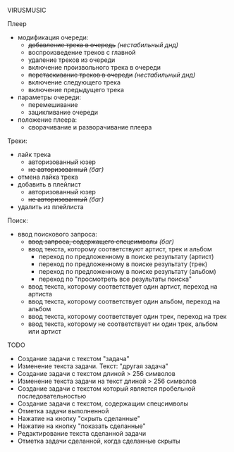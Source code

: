 VIRUSMUSIC

Плеер
 - модификация очереди:
    - ~~добавление трека в очередь~~ _(нестабильный днд)_
    - воспроизведение треков с главной
    - удаление треков из очереди
    - включение произвольного трека в очереди
    - ~~перетаскивание треков в очереди~~ _(нестабильный днд)_
    - включение следующего трека 
    - включение предыдущего трека
 - параметры очереди: 
    - перемешивание
    - зацикливание очереди
 - положение плеера:
    - сворачивание и разворачивание плеера
    
Треки:
 - лайк трека
    - авторизованный юзер
    - ~~не авторизованный~~ _(баг)_
 - отмена лайка трека
 - добавить в плейлист 
    - авторизованный юзер
    - ~~не авторизованный~~ _(баг)_
 - удалить из плейлиста

Поиск:
 - ввод поискового запроса:
    - ~~ввод запроса, содержащего спецсимволы~~ _(баг)_
    - ввод текста, которому соответствуют артист, трек и альбом
        - переход по предложенному в поиске результату (артист)
        - переход по предложенному в поиске результату (трек)
        - переход по предложенному в поиске результату (альбом)
        - переход по "просмотреть все результаты поиска"
    - ввод текста, которому соответствует один артист, переход на артиста
    - ввод текста, которому соответствует один альбом, переход на альбом
    - ввод текста, которому соответствует один трек, переход на трек
    - ввод текста, которому не соответствует ни один трек, альбом или артист

TODO
- Создание задачи с текстом "задача"
- Изменение текста задачи. Текст: "другая задача"
- Создание задачи с текстом длиной > 256 символов
- Изменение текста задачи на текст длиной > 256 символов
- Создание задачи с текстом который является пробельной последовательностью
- Создание задачи с текстом, содержащим спецсимволы
- Отметка задачи выполненной 
- Нажатие на кнопку "скрыть сделанные"
- Нажатие на кнопку "показать сделанные"
- Редактирование текста сделанной задачи
- Отметка задачи сделанной, когда сделанные скрыты
